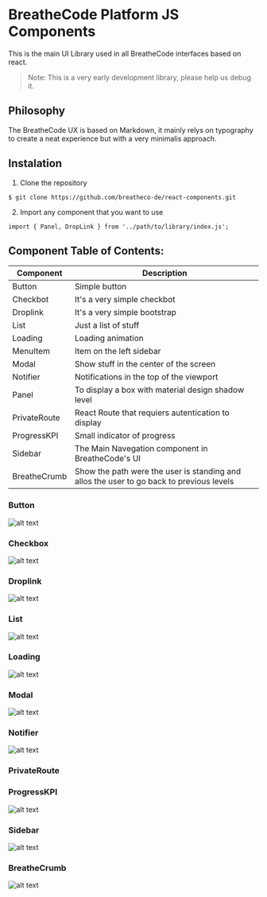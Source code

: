 # BreatheCode Platform JS Components

This is the main UI Library used in all BreatheCode interfaces based on react.
> Note: This is a very early development library, please help us debug it.

## Philosophy

The BreatheCode UX is based on Markdown, it mainly relys on typography to create
a neat experience but with a very minimalis approach.

## Instalation

1. Clone the repository
```
$ git clone https://github.com/breatheco-de/react-components.git
```
2. Import any component that you want to use
```
import { Panel, DropLink } from '../path/to/library/index.js';
```

## Component Table of Contents:

| Component     | Description                                                                               |
|---------------|-------------------------------------------------------------------------------------------|
| Button        |Simple button                                                                              | 
| Checkbot      |It's a very simple checkbot                                                                | 
| Droplink      |It's a very simple bootstrap                                                               | 
| List          |Just a list of stuff                                                                       | 
| Loading       |Loading animation                                                                          | 
| MenuItem      |Item on the left sidebar                                                                   | 
| Modal         |Show stuff in the center of the screen                                                     | 
| Notifier      |Notifications in the top of the viewport                                                   | 
| Panel         |To display a box with material design shadow level                                         | 
| PrivateRoute  |React Route that requiers autentication to display                                         | 
| ProgressKPI   |Small indicator of progress                                                                | 
| Sidebar       |The Main Navegation component in BreatheCode's UI                                          | 
| BreatheCrumb  |Show the path were the user is standing and allos the user to go back to previous levels   | 

### Button
![alt text](https://breatheco-de.github.io/react-components/img/actionable.png "Logo Title Text 1")

### Checkbox
![alt text](https://breatheco-de.github.io/react-components/img/checkbox.png "Logo Title Text 1")

### Droplink
![alt text](https://breatheco-de.github.io/react-components/img/droplink.png "Logo Title Text 1")

### List
![alt text](https://breatheco-de.github.io/react-components/img/list.png "Logo Title Text 1")

### Loading
![alt text](https://breatheco-de.github.io/react-components/img/loading.png "Logo Title Text 1")

### Modal
![alt text](https://breatheco-de.github.io/react-components/img/modal.png "Logo Title Text 1")

### Notifier
![alt text](https://breatheco-de.github.io/react-components/img/notifier.png "Logo Title Text 1")

### PrivateRoute
### ProgressKPI
![alt text](https://breatheco-de.github.io/react-components/img/progress_kpi.png "Logo Title Text 1")
### Sidebar
![alt text](https://breatheco-de.github.io/react-components/img/sidebar.png "Logo Title Text 1")
### BreatheCrumb
![alt text](https://breatheco-de.github.io/react-components/img/breadcrump.png "Logo Title Text 1")

